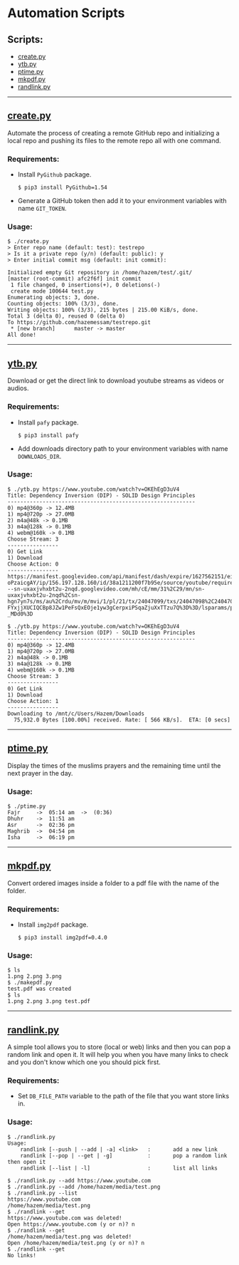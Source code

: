 # Automation Scripts

## Scripts:
- [create.py](#createpy)
- [ytb.py](#ytbpy)
- [ptime.py](#ptimepy)
- [mkpdf.py](#mkpdfpy)
- [randlink.py](#randlinkpy)

---

## [create.py](create.py)
Automate the process of creating a remote GitHub repo and initializing a local repo and pushing its files to the remote repo all with one command.

### Requirements:
-   Install `PyGithub` package.
    ```
    $ pip3 install PyGithub=1.54
    ```
-   Generate a GitHub token then add it to your environment variables with name `GIT_TOKEN`. 

### Usage:
```
$ ./create.py
> Enter repo name (default: test): testrepo
> Is it a private repo (y/n) (default: public): y
> Enter initial commit msg (default: init commit):

Initialized empty Git repository in /home/hazem/test/.git/
[master (root-commit) afc2f6f] init commit
 1 file changed, 0 insertions(+), 0 deletions(-)
 create mode 100644 test.py
Enumerating objects: 3, done.
Counting objects: 100% (3/3), done.
Writing objects: 100% (3/3), 215 bytes | 215.00 KiB/s, done.
Total 3 (delta 0), reused 0 (delta 0)
To https://github.com/hazemessam/testrepo.git
 * [new branch]      master -> master
All done!
```

---

## [ytb.py](ytb.py)
Download or get the direct link to download youtube streams as videos or audios.

### Requirements:
-   Install `pafy` package.
    ```
    $ pip3 install pafy
    ```
- Add downloads directory path to your environment variables with name `DOWNLOADS_DIR`.

### Usage:
```
$ ./ytb.py https://www.youtube.com/watch?v=OKEhEgD3uV4
Title: Dependency Inversion (DIP) - SOLID Design Principles
-----------------------------------------------------------
0) mp4@360p -> 12.4MB
1) mp4@720p -> 27.0MB
2) m4a@48k -> 0.1MB
3) m4a@128k -> 0.1MB
4) webm@160k -> 0.1MB
Choose Stream: 3
----------------
0) Get Link
1) Download
Choose Action: 0
----------------
https://manifest.googlevideo.com/api/manifest/dash/expire/1627562151/ei/R0wCYY7XGKqCp-oPzaicgAY/ip/156.197.128.160/id/38a1211200f7b95e/source/youtube/requiressl/yes/playback_host/r1---sn-uxaxjvhxbt2u-2nqd.googlevideo.com/mh/cE/mm/31%2C29/mn/sn-uxaxjvhxbt2u-2nqd%2Csn-hgn7yn7s/ms/au%2Crdu/mv/m/mvi/1/pl/21/tx/24047099/txs/24047098%2C24047099%2C24047100%2C24047101%2C24047102%2C24047103%2C24047104/hfr/all/as/fmp4_audio_clear%2Cwebm_audio_clear%2Cwebm2_audio_clear%2Cfmp4_sd_hd_clear%2Cwebm2_sd_hd_clear/initcwndbps/241250/vprv/1/mt/1627540368/fvip/3/keepalive/yes/fexp/24001373%2C24007246/beids/9466586/itag/0/sparams/expire%2Cei%2Cip%2Cid%2Csource%2Crequiressl%2Ctx%2Ctxs%2Chfr%2Cas%2Cvprv%2Citag/sig/AOq0QJ8wRQIgANFSe7oqw1GDzdXryFx14lW1UQYACFFumnu-FYxjjXUCIQCBp8JZw1PeFsQxEOje1yw3gCerpxiPSqaZjuXxTTzu7Q%3D%3D/lsparams/playback_host%2Cmh%2Cmm%2Cmn%2Cms%2Cmv%2Cmvi%2Cpl%2Cinitcwndbps/lsig/AG3C_xAwRgIhAPp0lbXa14CnHsq7oN8Hn_GWp2rYkNryANgOgvqwMPBiAiEA3yJ94x8Fxkt_RtHfbtUPCon7nnKTQbrey9FPf-_MDd0%3D
```

```
$ ./ytb.py https://www.youtube.com/watch?v=OKEhEgD3uV4
Title: Dependency Inversion (DIP) - SOLID Design Principles
-----------------------------------------------------------
0) mp4@360p -> 12.4MB
1) mp4@720p -> 27.0MB
2) m4a@48k -> 0.1MB
3) m4a@128k -> 0.1MB
4) webm@160k -> 0.1MB
Choose Stream: 3
----------------
0) Get Link
1) Download
Choose Action: 1
----------------
Downloading to /mnt/c/Users/Hazem/Downloads
  75,932.0 Bytes [100.00%] received. Rate: [ 566 KB/s].  ETA: [0 secs]
```

---

## [ptime.py](ptime.py)
Display the times of the muslims prayers and the remaining time until the next prayer in the day.

### Usage:
```
$ ./ptime.py
Fajr     ->  05:14 am  ->  (0:36)
Dhuhr    ->  11:51 am
Asr      ->  02:36 pm
Maghrib  ->  04:54 pm
Isha     ->  06:19 pm
```

---

## [mkpdf.py](mkpdf.py)
Convert ordered images inside a folder to a pdf file with the name of the folder.

### Requirements:
-   Install `img2pdf` package.
    ```
    $ pip3 install img2pdf=0.4.0
    ```

### Usage:
```
$ ls
1.png 2.png 3.png
$ ./makepdf.py
test.pdf was created
$ ls
1.png 2.png 3.png test.pdf
```

---

## [randlink.py](randlink.py)
A simple tool allows you to store (local or web) links and then you can pop a random link and open it. It will help you when you have many links to check and you don't know which one you should pick first.

### Requirements:
-   Set `DB_FILE_PATH` variable to the path of the file that you want store links in.

### Usage:
```
$ ./randlink.py
Usage:
    randlink [--push | --add | -a] <link>   :       add a new link
    randlink [--pop | --get | -g]           :       pop a random link then open it
    randlink [--list | -l]                  :       list all links
```
```
$ ./randlink.py --add https://www.youtube.com
$ ./randlink.py --add /home/hazem/media/test.png
$ ./randlink.py --list
https://www.youtube.com
/home/hazem/media/test.png
$ ./randlink --get
https://www.youtube.com was deleted!
Open https://www.youtube.com (y or n)? n
$ ./randlink --get
/home/hazem/media/test.png was deleted!
Open /home/hazem/media/test.png (y or n)? n
$ ./randlink --get
No links!
```
